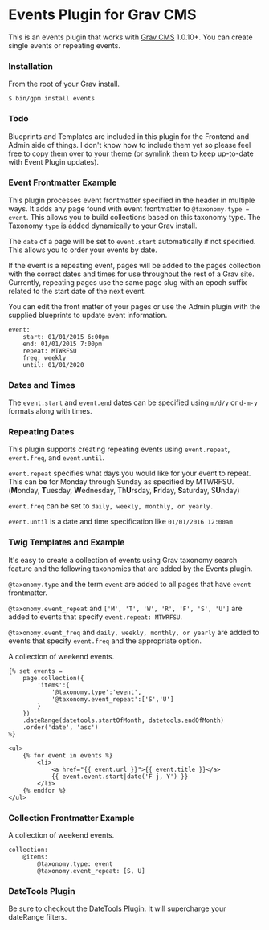 # Events Plugin for Grav CMS

This is an events plugin that works with [Grav CMS](http://getgrav.org)  1.0.10+. You can create single events or repeating events.

### Installation

From the root of your Grav install.

```
$ bin/gpm install events
```

### Todo

Blueprints and Templates are included in this plugin for the Frontend and Admin side of things. I don't know how to include them yet so please feel free to copy them over to your theme (or symlink them to keep up-to-date with Event Plugin updates).

### Event Frontmatter Example

This plugin processes event frontmatter specified in the header in multiple ways. It adds any page found with event frontmatter to `@taxonomy.type = event`. This allows you to build collections based on this taxonomy type. The Taxonomy `type` is added dynamically to your Grav install. 

The `date` of a page will be set to `event.start` automatically if not specified. This allows you to order your events by date.

If the event is a repeating event, pages will be added to the pages collection with the correct dates and times for use throughout the rest of a Grav site. Currently, repeating pages use the same page slug with an epoch suffix related to the start date of the next event.

You can edit the front matter of your pages or use the Admin plugin with the supplied blueprints to update event information.

```
event:
    start: 01/01/2015 6:00pm
    end: 01/01/2015 7:00pm
    repeat: MTWRFSU
    freq: weekly
    until: 01/01/2020
```

### Dates and Times

The `event.start` and `event.end` dates can be specified using `m/d/y` or `d-m-y` formats along with times.

### Repeating Dates

This plugin supports creating repeating events using `event.repeat`, `event.freq`, and `event.until`. 

`event.repeat` specifies what days you would like for your event to repeat. This can be for Monday through Sunday as specified by MTWRFSU. (**M**onday, **T**uesday, **W**ednesday, Th**U**rsday, **F**riday, **S**aturday, S**U**nday)

`event.freq` can be set to `daily, weekly, monthly, or yearly.`

`event.until` is a date and time specification like `01/01/2016 12:00am`

### Twig Templates and Example

It's easy to create a collection of events using Grav taxonomy search feature and the following taxonomies that are added by the Events plugin.

`@taxonomy.type` and the term `event` are added to all pages that have `event` frontmatter.

`@taxonomy.event_repeat` and `['M', 'T', 'W', 'R', 'F', 'S', 'U']` are added to events that specify `event.repeat: MTWRFSU`.

`@taxonomy.event_freq` and `daily, weekly, monthly, or yearly` are added to events that specify `event.freq` and the appropriate option.

A collection of weekend events.

```
{% set events = 
    page.collection({
        'items':{
            '@taxonomy.type':'event',
            '@taxonomy.event_repeat':['S','U']
        }
    })
    .dateRange(datetools.startOfMonth, datetools.endOfMonth)
    .order('date', 'asc')
%}

<ul>
    {% for event in events %}
        <li>
            <a href="{{ event.url }}">{{ event.title }}</a> 
            {{ event.event.start|date('F j, Y') }}
        </li>
    {% endfor %}
</ul>
``` 

### Collection Frontmatter Example

A collection of weekend events.

```
collection:
    @items:
        @taxonomy.type: event
        @taxonomy.event_repeat: [S, U]
```

### DateTools Plugin

Be sure to checkout the [DateTools Plugin](https://github.com/kalebheitzman/grav-plugin-datetools). It will supercharge your dateRange filters.